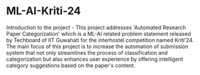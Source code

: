 # ML-AI-Kriti-24

Introduction to the project -  This project addresses 'Automated Research Paper Categorization' which is a ML-AI related problem statement released by Techboard of IIT Guwahati for the interhostel competition named Kriti'24. The main focus of this project is to increase the automation of submission system that not only streamlines the process of classification and categorization but also enhances user experience by offering intelligent category suggestions based on the paper's content. 
